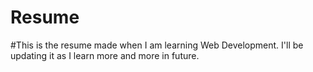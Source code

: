 # Resume
#This is the resume made when I am learning Web Development. I'll be updating it as I learn more and more in future.

